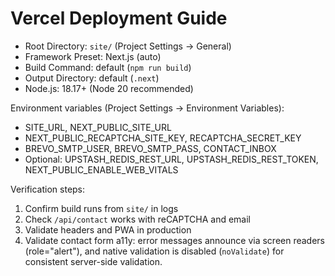 # Vercel Deployment Guide

- Root Directory: `site/` (Project Settings → General)
- Framework Preset: Next.js (auto)
- Build Command: default (`npm run build`)
- Output Directory: default (`.next`)
- Node.js: 18.17+ (Node 20 recommended)

Environment variables (Project Settings → Environment Variables):
- SITE_URL, NEXT_PUBLIC_SITE_URL
- NEXT_PUBLIC_RECAPTCHA_SITE_KEY, RECAPTCHA_SECRET_KEY
- BREVO_SMTP_USER, BREVO_SMTP_PASS, CONTACT_INBOX
- Optional: UPSTASH_REDIS_REST_URL, UPSTASH_REDIS_REST_TOKEN, NEXT_PUBLIC_ENABLE_WEB_VITALS

Verification steps:
1) Confirm build runs from `site/` in logs
2) Check `/api/contact` works with reCAPTCHA and email
3) Validate headers and PWA in production
4) Validate contact form a11y: error messages announce via screen readers (role="alert"), and native validation is disabled (`noValidate`) for consistent server-side validation.
